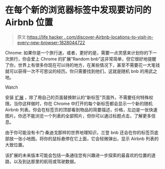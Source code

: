 # 在每个新的浏览器标签中发现要访问的 Airbnb 位置

> 原文:[https://life hacker . com/discover-Airbnb-locations-to-visit-in-every-new-browser-1828044722](https://lifehacker.com/discover-airbnb-locations-to-visit-in-every-new-browser-1828044722)

Chrome: 如果你是一个旅行迷，或者，更好的是，需要一点灵感来计划你的下一次旅行，你会爱上 Chrome 的扩展“Random bnb”这非常简单，但它很好地提醒了你，世界上有很多你现在可以待的地方，在某些情况下，甚至不需要花一大笔钱就可以获得一次不可思议的经历。你只需要找到他们，这就是随机 bnb 的用武之地。

Watch

安装 [扩展](https://chrome.google.com/webstore/detail/random-bnb/ecegeleaojeebbjglicjfmacikoifcda) ，除了用自己的页面替换默认的“新标签”页面外，不需要任何特殊权限。当你这样做时，你在 Chrome 中打开的每个新标签都会显示一个新的随机 Airbnb 列表。你会在标签页的顶部看到物品的简要描述，价格，左边是一张快速图片。你还不能浏览一个列表的全部照片，但你可以通过标题点击，了解更多信息。

由于你可能没有卡门·桑迪戈那样的世界地理知识，兰登 bnb 还会在你的标签页底部放一张小地图。将你的鼠标悬停在它上面，它会轻微弹出，显示 Airbnb 列表的大致位置。

该扩展的未来版本可能会包括一条通往您有兴趣进一步探索的最喜欢的位置的道路，以及到达那里的航班或驾驶数据。